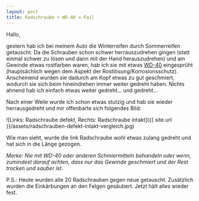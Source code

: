 ```yaml
---
layout: post
title: Radschraube + WD-40 = Fail
---
```

Hallo,

gestern hab ich bei meinem Auto die Winterreifen durch Sommerreifen getauscht. Da die Schrauben schon schwer herrauszudrehen gingen (statt einmal schwer zu lösen und dann mit der Hand herauszudrehen) und am Gewinde etwas rostfarben waren, hab ich sie mit etwas <a title="WD-40" href="http://de.wikipedia.org/wiki/WD-40" target="_blank">WD-40</a> eingesprüht (hauptsächlich wegen dem Aspekt der Rostlösung/Korrosionsschutz). Anscheinend wurden sie dadurch am Kopf etwas zu gut geschmiert, wodurch sie sich beim hineindrehen immer weiter gedreht haben. Nichts ahnend hab ich einfach etwas weiter gedreht... und gedreht...

Nach einer Weile wurde ich schon etwas stutzig und hab sie wieder herrausgedreht und mir offenbarte sich folgendes Bild:

![Links: Radschraube defekt, Rechts: Radschraube intakt]({{ site.url }}/assets/radschrauben-defekt-intakt-vergleich.jpg)

Wie man sieht, wurde die link Radschraube wohl etwas zulang gedreht und hat sich in die Länge gezogen.
<p style="text-align: left;"><em>Merke: Nie mit WD-40 oder anderen Schmiermitteln behandeln oder wenn, zumindest darauf achten, dass nur das Gewinde geschmiert und der Rest trocken und sauber ist.</em></p>
<p style="text-align: left;">P.S.: Heute wurden alle 20 Radschrauben gegen neue getauscht. Zusätzlich wurden die Einkärbungen an den Felgen gesäubert. Jetzt hält alles wieder fest.</p>
